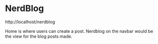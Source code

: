 # NerdBlog

http://localhost/nerdblog

Home is where users can create a post. Nerdblog on the navbar would be the view for the blog posts made.
